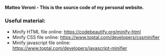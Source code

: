<b>Matteo Veroni - This is the source code of my personal website.</b>

### Useful material:

- Minify HTML file online: https://codebeautify.org/minify-html
- Minify CSS file online: https://www.toptal.com/developers/cssminifier
- Minify javascript file online: https://www.toptal.com/developers/javascript-minifier